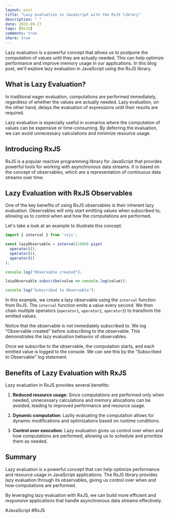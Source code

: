 ```yaml
---
layout: post
title: "Lazy evaluation in JavaScript with the RxJS library"
description: " "
date: 2023-09-27
tags: [RxJS]
comments: true
share: true
---
```


Lazy evaluation is a powerful concept that allows us to postpone the computation of values until they are actually needed. This can help optimize performance and improve memory usage in our applications. In this blog post, we'll explore lazy evaluation in JavaScript using the RxJS library.

## What is Lazy Evaluation?

In traditional eager evaluation, computations are performed immediately, regardless of whether the values are actually needed. Lazy evaluation, on the other hand, delays the evaluation of expressions until their results are required.

Lazy evaluation is especially useful in scenarios where the computation of values can be expensive or time-consuming. By deferring the evaluation, we can avoid unnecessary calculations and minimize resource usage.

## Introducing RxJS

RxJS is a popular reactive programming library for JavaScript that provides powerful tools for working with asynchronous data streams. It is based on the concept of observables, which are a representation of continuous data streams over time.

## Lazy Evaluation with RxJS Observables

One of the key benefits of using RxJS observables is their inherent lazy evaluation. Observables will only start emitting values when subscribed to, allowing us to control when and how the computations are performed.

Let's take a look at an example to illustrate this concept:

```javascript
import { interval } from 'rxjs';

const lazyObservable = interval(1000).pipe(
  operator1(),
  operator2(),
  operator3()
);

console.log("Observable created");

lazyObservable.subscribe(value => console.log(value));

console.log("Subscribed to Observable");
```

In this example, we create a lazy observable using the `interval` function from RxJS. The `interval` function emits a value every second. We then chain multiple operators (`operator1`, `operator2`, `operator3`) to transform the emitted values.

Notice that the observable is not immediately subscribed to. We log "Observable created" before subscribing to the observable. This demonstrates the lazy evaluation behavior of observables.

Once we subscribe to the observable, the computation starts, and each emitted value is logged to the console. We can see this by the "Subscribed to Observable" log statement.

## Benefits of Lazy Evaluation with RxJS

Lazy evaluation in RxJS provides several benefits:

1. **Reduced resource usage**: Since computations are performed only when needed, unnecessary calculations and memory allocations can be avoided, leading to improved performance and resource usage.

2. **Dynamic computation**: Lazily evaluating the computation allows for dynamic modifications and optimizations based on runtime conditions.

3. **Control over execution**: Lazy evaluation gives us control over when and how computations are performed, allowing us to schedule and prioritize them as needed.

## Summary

Lazy evaluation is a powerful concept that can help optimize performance and resource usage in JavaScript applications. The RxJS library provides lazy evaluation through its observables, giving us control over when and how computations are performed.

By leveraging lazy evaluation with RxJS, we can build more efficient and responsive applications that handle asynchronous data streams effectively.

#JavaScript #RxJS